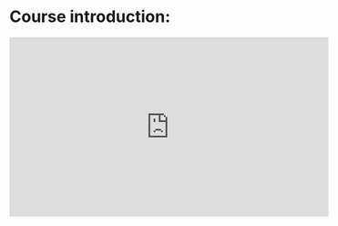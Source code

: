 # Course introduction:

<iframe width="560" height="315" src="https://www.youtube.com/embed/PMwIehZd8Yg" title="YouTube video player" frameborder="0" allow="accelerometer; autoplay; clipboard-write; encrypted-media; gyroscope; picture-in-picture" allowfullscreen></iframe>
